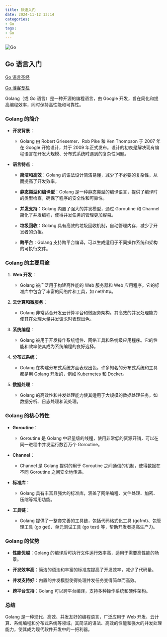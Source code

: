 ```yaml
---
title: 快速入门
date: 2024-11-12 13:14  
categories:
- Go
tags:
- Go
---
```


![Go](/docs/img/info/go.png)

## Go 语言入门

[Go 语言圣经](https://golang-china.github.io/gopl-zh/index.html)

[Go 博客专栏](https://blog.csdn.net/m0_73337964/category_12574740.html?spm=1001.2014.3001.5482)

Golang（或 Go 语言）是一种开源的编程语言，由 Google 开发，旨在简化和提高编程效率，同时保持高性能和可靠性。

### Golang 的简介

- **开发背景**：

  - Golang 由 Robert Griesemer、Rob Pike 和 Ken Thompson 于 2007 年在 Google 开始设计，并于 2009 年正式发布。设计的初衷是解决现有编程语言在开发大规模、分布式系统时遇到的复杂性问题。

- **语言特点**：

  - **简洁和高效**：Golang 的语法设计简洁易懂，减少了不必要的复杂性，从而提高了开发效率。

  - **静态类型和编译型**：Golang 是一种静态类型的编译语言，提供了编译时的类型检查，确保了程序的安全性和可靠性。

  - **并发支持**：Golang 内置了强大的并发模型，通过 Goroutine 和 Channel 简化了并发编程，使得并发任务的管理更加容易。

  - **垃圾回收**：Golang 具有高效的垃圾回收机制，自动管理内存，减少了开发者的负担。

  - **跨平台**：Golang 支持跨平台编译，可以生成适用于不同操作系统和架构的可执行文件。

### Golang 的主要用途

1. **Web 开发**：

   - Golang 被广泛用于构建高性能的 Web 服务器和 Web 应用程序。它的标准库中包含了丰富的网络库和工具，如 net/http。

2. **云计算和微服务**：

   - Golang 非常适合开发云计算平台和微服务架构。其高效的并发处理能力使其在处理大量并发请求时表现出色。

3. **系统编程**：

   - Golang 被用于开发操作系统组件、网络工具和系统级应用程序。它的性能和效率使其成为系统编程的良好选择。

4. **分布式系统**：

   - Golang 在构建分布式系统方面表现出色，许多知名的分布式系统和工具都是用 Golang 开发的，例如 Kubernetes 和 Docker。

5. **数据处理**：

   - Golang 的高效性和并发处理能力使其适用于大规模的数据处理任务，如数据分析、日志处理和流处理。

### Golang 的核心特性

- **Goroutine**：

  - Goroutine 是 Golang 中轻量级的线程，使用非常低的资源开销，可以在同一进程中并发运行数百万个 Goroutine。

- **Channel**：

  - Channel 是 Golang 提供的用于 Goroutine 之间通信的机制，使得数据在不同 Goroutine 之间安全地传递。

- **标准库**：

  - Golang 具有丰富且强大的标准库，涵盖了网络编程、文件处理、加密、压缩等常用功能。

- **工具链**：

  - Golang 提供了一整套完善的工具链，包括代码格式化工具 (gofmt)、包管理工具 (go get)、单元测试工具 (go test) 等，帮助开发者提高生产力。

### Golang 的优势

- **性能优越**：Golang 的编译后可执行文件运行效率高，适用于需要高性能的场景。

- **开发效率高**：简洁的语法和丰富的标准库提高了开发效率，减少了代码量。

- **并发支持好**：内置的并发模型使得处理并发任务变得简单而高效。

- **跨平台支持**：Golang 可以跨平台编译，支持多种操作系统和硬件架构。

### 总结

Golang 是一种现代、高效、并发友好的编程语言，广泛应用于 Web 开发、云计算、系统编程和分布式系统等领域。其简洁的语法、高效的性能和强大的并发处理能力，使其成为现代软件开发中的一把利器。
